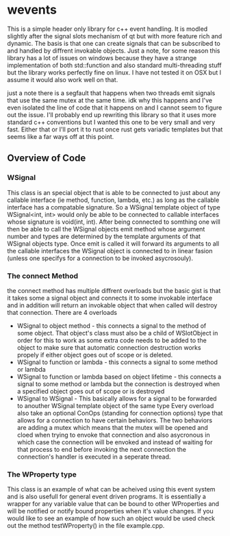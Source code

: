 # wevents
This is a simple header only library for c++ event handling. It is modled slightly after the signal slots mechanism of qt but with more feature rich and dynamic. The basis is that one can create signals that can be subscribed to and handled by diffrent invokable objects. Just a note, for some reason this library has a lot of issues on windows because they have a strange implementation of both std::function and also standard multi-threading stuff but the library works perfectly fine on linux. I have not tested it on OSX but I assume it would also work well on that.

just a note there is a segfault that happens when two threads emit signals that use the same mutex at the same time. idk why this happens and I've even isolated the line of code that it happens on and I cannot seem to figure out the issue. I'll probably end up rewriting this library so that it uses more standard c++ conventions but I wanted this one to be very small and very fast. Either that or I'll port it to rust once rust gets variadic templates but that seems like a far ways off at this point.

## Overview of Code
### WSignal
This class is an special object that is able to be connected to just about any callable interface (ie method, function, lambda, etc.) as long as the callable interface has a compatable signature. So a WSignal template object of type WSignal<int, int> would only be able to be connected to callable interfaces whose signature is void(int, int).
After being connected to somthing one will then be able to call the WSignal objects emit method whose argument number and types are determined by the template arguments of that WSignal objects type. Once emit is called it will forward its arguments to all the callable interfaces the WSignal object is connected to in linear fasion (unless one specifys for a connection to be invoked asycrosouly).

### The connect Method
the connect method has multiple diffrent overloads but the basic gist is that it takes some a signal object and connects it to some invokable interface and in addition will return an invokable object that when called will destroy that connection. 
There are 4  overloads
* WSignal to object method - this connects a signal to the method of some object. That object's class must also be a child of WSlotObject in order for this to work as some extra code needs to be added to the object to make sure that automatic connection destruction works propely if either object goes out of scope or is deleted.
* WSignal to function or lambda - this connects a signal to some method or lambda
* WSignal to function or lambda based on object lifetime - this connects a signal to some method or lambda but the connection is destroyed when a specified object goes out of scope or is destroyed
* WSignal to WSignal - This basically allows for a signal to be forwarded to anouther WSignal template object of the same type
Every overload also take an optional ConOps (standing for connection options) type that allows for a connection to have certain behaviors. The two behaviors are adding a mutex which means that the mutex will be opened and cloed when trying to envoke that connection and also asycronous in which case the connection will be envoked and instead of waiting for that process to end before invoking the next connection the connection's handler is executed in a seperate thread.

### The WProperty type
This class is an example of what can be acheived using this event system and is also usefull for general event driven programs. It is essentially a wrapper for any variable value that can be bound to other WProperties and will be notified or notify bound properties when it's value changes.
If you would like to see an example of how such an object would be used check out the method testWProperty() in the file example.cpp.
